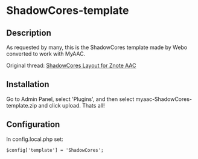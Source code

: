 # ShadowCores-template

## Description
As requested by many, this is the ShadowCores template made by Webo converted to work with MyAAC.

Original thread: [ShadowCores Layout for Znote AAC](https://otland.net/threads/shadowcores-layout-for-znote-aac.249593/)

## Installation
Go to Admin Panel, select 'Plugins', and then select myaac-ShadowCores-template.zip and click upload. Thats all!

## Configuration
In config.local.php set:
```
$config['template'] = 'ShadowCores';
```
